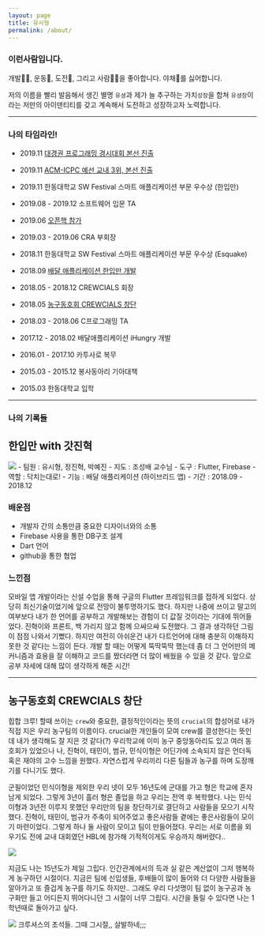 ```yaml
---
layout: page
title: 유시형
permalink: /about/
---
```


### 이런사람입니다.  
개발👨‍💻, 운동🏀, 도전💪, 그리고 사람🙆‍♂️을 좋아합니다. 야채🥦를 싫어합니다.  

저의 이름을 빨리 발음해서 생긴 별명 ```유셩```과 제가 늘 추구하는 가치```성장```을 합쳐 ```유셩장```이라는 저만의 아이덴티티를 갖고 계속해서 도전하고 성장하고자 노력합니다.  
- - -  

### 나의 타임라인!  
* 2019.11 [대경권 프로그래밍 경시대회 본선 진출](https://sihyungyou.github.io/%EB%8C%80%EA%B2%BD%EA%B6%8C%EB%B3%B8%EC%84%A0/)  

* 2019.11 [ACM-ICPC 예선 교내 3위, 본선 진출](https://sihyungyou.github.io/acmicpc2019/)  

* 2019.11 한동대학교 SW Festival 스마트 애플리케이션 부문 우수상 (한입만)  

* 2019.08 - 2019.12 소프트웨어 입문 TA  

* 2019.06 [오픈핵 참가](https://sihyungyou.github.io/openhack-2019/)  

* 2019.03 - 2019.06 CRA 부회장  

* 2018.11 한동대학교 SW Festival 스마트 애플리케이션 부문 우수상 (Esquake)  

* 2018.09 <a href='#onebite'>배달 애플리케이션 한입만 개발</a>  

* 2018.05 - 2018.12 CREWCIALS 회장  

* 2018.05 <a href='#crewcials'>농구동호회 CREWCIALS 창단</a>  

* 2018.03 - 2018.06 C프로그래밍 TA  

* 2017.12 - 2018.02 배달애플리케이션 iHungry 개발  

* 2016.01 - 2017.10 카투사로 복무  

* 2015.03 - 2015.12 봉사동아리 기아대책  

* 2015.03 한동대학교 입학  

- - -  

### 나의 기록들  
<h2 id='onebite'> 한입만 with 갓진혁</h2>  

<img src="https://user-images.githubusercontent.com/35067611/87327376-f5d9fd80-c56e-11ea-95b0-f87a51209b63.jpg">
- 팀원 : 유시형, 정진혁, 박예진  
- 지도 : 조성배 교수님  
- 도구 : Flutter, Firebase  
- 역할 : 닥치는대로!  
- 기능 : 배달 애플리케이션 (하이브리드 앱)  
- 기간 : 2018.09 - 2018.12  

### 배운점  
- 개발자 간의 소통만큼 중요한 디자이너와의 소통  
- Firebase 사용을 통한 DB구조 설계  
- Dart 언어  
- github을 통한 협업  

### 느낀점  
모바일 앱 개발이라는 신설 수업을 통해 구글의 Flutter 프레임워크를 접하게 되었다. 상당히 최신기술이었기에 앞으로 전망이 불투명하기도 했다. 하지만 나중에 쓰이고 말고의 여부보다 내가 한 언어를 공부하고 개발해보는 경험이 더 값질 것이라는 기대에 뛰어들었다. 진혁이와 프론트, 백 가리지 않고 함께 으쌰으쌰 도전했다. 그 결과 생각하던 그림이 점점 나와서 기뻤다. 하지만 여전히 아쉬운건 내가 다트언어에 대해 충분히 이해하지 못한 것 같다는 느낌이 든다. 개발 할 때는 어떻게 뚝딱뚝딱 했는데 좀 더 그 언어만의 메커니즘과 효용을 잘 이해하고 코드를 짰더라면 더 많이 배웠을 수 있을 것 같다. 앞으로 공부 자세에 대해 많이 생각하게 해준 시간!  

* * *  

<h2 id='crewcials'> 농구동호회 CREWCIALS 창단</h2>  

힙합 크루! 할때 쓰이는 ```crew```와 중요한, 결정적인이라는 뜻의 ```crucial```의 합성어로 내가 직접 지은 우리 농구팀의 이름이다. crucial한 개인들이 모여 crew를 결성한다는 뜻인데 내가 생각해도 잘 지은 것 같다(?) 우리학교에 이미 농구 중앙동아리도 있고 여러 동호회가 있었으나 나, 진혁이, 태민이, 범규, 민식이형은 어딘가에 소속되지 않은 언더독 혹은 재야의 고수 느낌을 원했다. 자연스럽게 우리끼리 다른 팀들과 농구를 하며 도장깨기를 다니기도 했다.  

군필이었던 민식이형을 제외한 우리 넷이 모두 16년도에 군대를 가고 형은 학교에 혼자 남게 되었다. 그렇게 3년이 흘러 형은 졸업을 하고 우리는 전역 후 복학했다. 나는 민식이형과 3년전 이루지 못했던 우리만의 팀을 창단하기로 결단하고 사람들을 모으기 시작했다. 진혁이, 태민이, 범규가 주축이 되어주었고 좋은사람들 곁에는 좋은사람들이 모이기 마련이었다. 그렇게 하나 둘 사람이 모이고 팀이 만들어졌다. 우리는 서로 이름을 외우기도 전에 교내 대회였던 HBL에 참가해 기적적이게도 우승까지 해버렸다..  

<img src="https://user-images.githubusercontent.com/35067611/87325736-cfb35e00-c56c-11ea-83ef-4adb294e1f2b.jpg">  

지금도 나는 15년도가 제일 그립다. 인간관계에서의 득과 실 같은 계산없이 그저 행복하게 농구하던 시절이다. 지금은 팀에 신입생들, 후배들이 많이 들어와 더 다양한 사람들을 알아가고 또 즐겁게 농구를 하기도 하지만.. 그래도 우리 다섯명이 팀 없이 농구공과 농구화만 들고 어디든지 뛰어다니던 그 시절이 너무 그립다. 시간을 돌릴 수 있다면 나는 1학년때로 돌아가고 싶다.  

<img src="https://user-images.githubusercontent.com/35067611/87325872-f83b5800-c56c-11ea-8ec0-d716de9a87f8.jpeg">
크루셔스의 초석들. 그때 그시절,, 살발하네;;;  
